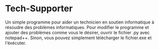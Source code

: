 # Tech-Supporter
Un simple programme pour aider un technicien en soutien informatique à résoudre des problèmes informatiques.
Pour modifier le programme et ajouter des problèmes comme vous le désirer, ouvrir le fichier .py avec notepad++.
Sinon, vous pouvez simplement télécharger le fichier.exe et l'éxécuter.
